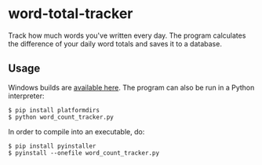 # word-total-tracker
Track how much words you've written every day. The program calculates the difference of your daily word totals and saves it to a database.

## Usage
Windows builds are [available here](https://github.com/aleksandrsw/word-count-tracker/releases).
The program can also be run in a Python interpreter:

```
$ pip install platformdirs
$ python word_count_tracker.py
```

In order to compile into an executable, do:
```
$ pip install pyinstaller
$ pyinstall --onefile word_count_tracker.py
```
